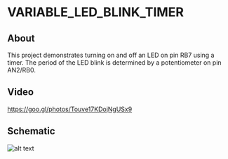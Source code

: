 # VARIABLE_LED_BLINK_TIMER

## About

This project demonstrates turning on and off an LED on pin RB7 using a timer. The period of the LED blink is determined by a potentiometer on pin AN2/RB0.

## Video

https://goo.gl/photos/Touve17KDojNgUSx9

## Schematic

![alt text](https://github.com/SabeehKhan18/RandomMicrocontrollerProjects/blob/master/dsPIC33ev/VARIABLE_LED_BLINK_TIMER.X/schematic.png?raw=true)
